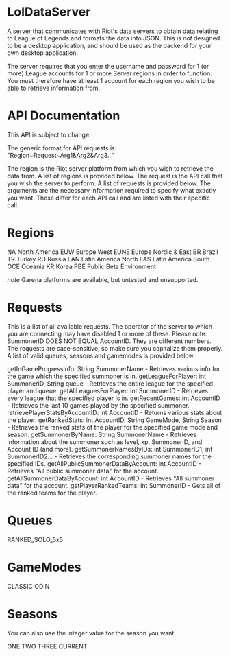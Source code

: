 LolDataServer
=============

A server that communicates with Riot's data servers to obtain data relating to League of Legends and formats the data into JSON.
This is *not* designed to be a desktop application, and should be used as the backend for your own desktop application.

The server requires that you enter the username and password for 1 (or more) League accounts for 1 or more Server regions in order to function. You must therefore have at least 1 account for each region you wish to be able to retrieve information from.

API Documentation
=================

This API is subject to change.

The generic format for API requests is: "Region~Request~Arg1&Arg2&Arg3..."

The region is the Riot server platform from which you wish to retrieve the data from. A list of regions is provided below.
The request is the API call that you wish the server to perform. A list of requests is provided below.
The arguments are the necessary information required to specify what exactly you want. These differ for each API call and are listed with their specific call.

Regions
=======

NA      North America
EUW     Europe West
EUNE    Europe Nordic & East
BR      Brazil
TR      Turkey
RU      Russia
LAN     Latin America North
LAS     Latin America South
OCE     Oceania
KR      Korea
PBE     Public Beta Environment


*note* Garena platforms are available, but untested and unsupported.

Requests
========

This is a list of all available requests. The operator of the server to which you are connecting may have disabled 1 or more of these. Please note: SummonerID DOES NOT EQUAL AccountID. They are different numbers. The requests are case-sensitive, so make sure you capitalize them properly. A list of valid queues, seasons and gamemodes is provided below.

getInGameProgressInfo: String SummonerName - Retrieves various info for the game which the specified summoner is in.
getLeagueForPlayer: int SummonerID, String queue - Retrieves the entire league for the specified player and queue.
getAllLeaguesForPlayer: int SummonerID - Retrieves every league that the specified player is in.
getRecentGames: int AccountID - Retrieves the last 10 games played by the specified summoner.
retrievePlayerStatsByAccountID:  int AccountID - Returns various stats about the player.
getRankedStats: int AccountID, String GameMode, String Season - Retrieves the ranked stats of the player for the specified game mode and season.
getSummonerByName: String SummonerName - Retrieves information about the summoner such as level, xp, SummonerID, and Account ID (and more).
getSummonerNamesByIDs: int SummonerID1, int SummonerID2... - Retrieves the corresponding summoner names for the specified IDs.
getAllPublicSummonerDataByAccount: int AccountID - Retrieves "All public summoner data" for the account.
getAllSummonerDataByAccount: int AccountID - Retrieves "All summoner data" for the account.
getPlayerRankedTeams: int SummonerID - Gets all of the ranked teams for the player.

Queues
======

RANKED_SOLO_5x5

GameModes
=========

CLASSIC
ODIN

Seasons
=======

You can also use the integer value for the season you want.

ONE
TWO
THREE
CURRENT

